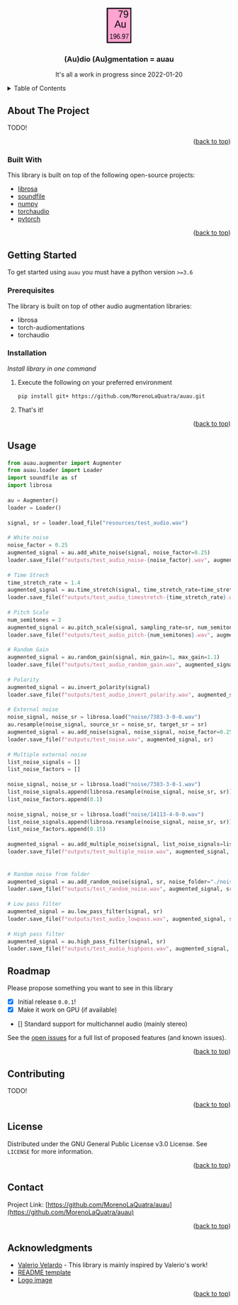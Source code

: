 

<div id="top"></div>
<!--
*** Thanks for checking out the Best-README-Template. If you have a suggestion
*** that would make this better, please fork the repo and create a pull request
*** or simply open an issue with the tag "enhancement".
*** Don't forget to give the project a star!
*** Thanks again! Now go create something AMAZING! :D
-->



<!-- PROJECT SHIELDS -->
<!--
*** I'm using markdown "reference style" links for readability.
*** Reference links are enclosed in brackets [ ] instead of parentheses ( ).
*** See the bottom of this document for the declaration of the reference variables
*** for contributors-url, forks-url, etc. This is an optional, concise syntax you may use.
*** https://www.markdownguide.org/basic-syntax/#reference-style-links
-->



<!-- PROJECT LOGO -->
<br />
<div align="center">
  <a href="#">
    <img src="resources/auau_logo.png" alt="Logo" height="80">
  </a>

  <h3 align="center">(Au)dio (Au)gmentation = auau</h3>

  <p align="center">
    It's all a work in progress since 2022-01-20
    <br />
  </p>
</div>



<!-- TABLE OF CONTENTS -->
<details>
  <summary>Table of Contents</summary>
  <ol>
    <li>
      <a href="#about-the-project">About The Project</a>
      <ul>
        <li><a href="#built-with">Built With</a></li>
      </ul>
    </li>
    <li>
      <a href="#getting-started">Getting Started</a>
      <ul>
        <li><a href="#prerequisites">Prerequisites</a></li>
        <li><a href="#installation">Installation</a></li>
      </ul>
    </li>
    <li><a href="#usage">Usage</a></li>
    <li><a href="#roadmap">Roadmap</a></li>
    <li><a href="#contributing">Contributing</a></li>
    <li><a href="#license">License</a></li>
    <li><a href="#contact">Contact</a></li>
    <li><a href="#acknowledgments">Acknowledgments</a></li>
  </ol>
</details>



<!-- ABOUT THE PROJECT -->
## About The Project

TODO!

<p align="right">(<a href="#top">back to top</a>)</p>



### Built With

This library is built on top of the following open-source projects:

* [librosa](https://librosa.org/doc/latest/index.html)
* [soundfile](https://pysoundfile.readthedocs.io/en/latest/)
* [numpy](https://numpy.org/)
* [torchaudio](https://pytorch.org/audio/stable/index.html)
* [pytorch](https://pytorch.org/)

<p align="right">(<a href="#top">back to top</a>)</p>



<!-- GETTING STARTED -->
## Getting Started

To get started using `auau` you must have a python version `>=3.6`

### Prerequisites

The library is built on top of other audio augmentation libraries:
- librosa
- torch-audiomentations
- torchaudio

### Installation

_Install library in one command_


1. Execute the following on your preferred environment
   ```sh
   pip install git+ https://github.com/MorenoLaQuatra/auau.git
   ```
2. That's it!

<p align="right">(<a href="#top">back to top</a>)</p>



<!-- USAGE EXAMPLES -->
## Usage

```python
from auau.augmenter import Augmenter
from auau.loader import Loader
import soundfile as sf
import librosa

au = Augmenter()
loader = Loader()

signal, sr = loader.load_file("resources/test_audio.wav")

# White noise
noise_factor = 0.25
augmented_signal = au.add_white_noise(signal, noise_factor=0.25)
loader.save_file(f"outputs/test_audio_noise-{noise_factor}.wav", augmented_signal, sr)

# Time Strech
time_stretch_rate = 1.4
augmented_signal = au.time_stretch(signal, time_stretch_rate=time_stretch_rate)
loader.save_file(f"outputs/test_audio_timestretch-{time_stretch_rate}.wav", augmented_signal, sr)

# Pitch Scale
num_semitones = 2
augmented_signal = au.pitch_scale(signal, sampling_rate=sr, num_semitones=num_semitones)
loader.save_file(f"outputs/test_audio_pitch-{num_semitones}.wav", augmented_signal, sr)

# Random Gain
augmented_signal = au.random_gain(signal, min_gain=1, max_gain=1.1)
loader.save_file(f"outputs/test_audio_random_gain.wav", augmented_signal, sr)

# Polarity
augmented_signal = au.invert_polarity(signal)
loader.save_file(f"outputs/test_audio_invert_polarity.wav", augmented_signal, sr)

# External noise
noise_signal, noise_sr = librosa.load("noise/7383-3-0-0.wav")
au.resample(noise_signal, source_sr = noise_sr, target_sr = sr)
augmented_signal = au.add_noise(signal, noise_signal, noise_factor=0.25)
loader.save_file(f"outputs/test_noise.wav", augmented_signal, sr)

# Multiple external noise
list_noise_signals = []
list_noise_factors = []

noise_signal, noise_sr = librosa.load("noise/7383-3-0-1.wav")
list_noise_signals.append(librosa.resample(noise_signal, noise_sr, sr))
list_noise_factors.append(0.1)

noise_signal, noise_sr = librosa.load("noise/14113-4-0-0.wav")
list_noise_signals.append(librosa.resample(noise_signal, noise_sr, sr))
list_noise_factors.append(0.15)

augmented_signal = au.add_multiple_noise(signal, list_noise_signals=list_noise_signals, list_noise_factors=list_noise_factors)
loader.save_file(f"outputs/test_multiple_noise.wav", augmented_signal, sr)


# Random noise from folder
augmented_signal = au.add_random_noise(signal, sr, noise_folder="./noise/", min_noise_factor=0.01, max_noise_factor=0.05)
loader.save_file(f"outputs/test_random_noise.wav", augmented_signal, sr)

# Low pass filter
augmented_signal = au.low_pass_filter(signal, sr)
loader.save_file(f"outputs/test_audio_lowpass.wav", augmented_signal, sr)

# High pass filter
augmented_signal = au.high_pass_filter(signal, sr)
loader.save_file(f"outputs/test_audio_highpass.wav", augmented_signal, sr)

```



<!-- ROADMAP -->
## Roadmap

Please propose something you want to see in this library

- [x] Initial release `0.0.1`!
- [x] Make it work on GPU (if available)
- [] Standard support for multichannel audio (mainly stereo)

See the [open issues](https://github.com/MorenoLaQuatra/auau/issues) for a full list of proposed features (and known issues).

<p align="right">(<a href="#top">back to top</a>)</p>



<!-- CONTRIBUTING -->
## Contributing

TODO!

<p align="right">(<a href="#top">back to top</a>)</p>



<!-- LICENSE -->
## License

Distributed under the GNU General Public License v3.0 License. See `LICENSE` for more information.

<p align="right">(<a href="#top">back to top</a>)</p>



<!-- CONTACT -->
## Contact

Project Link: [https://github.com/MorenoLaQuatra/auau](https://github.com/MorenoLaQuatra/auau)

<p align="right">(<a href="#top">back to top</a>)</p>



<!-- ACKNOWLEDGMENTS -->
## Acknowledgments

* [Valerio Velardo](https://github.com/musikalkemist) - This library is mainly inspired by Valerio's work!
* [README template](https://github.com/othneildrew/Best-README-Template)
* [Logo image](https://commons.wikimedia.org/wiki/File:Gold.svg)

<p align="right">(<a href="#top">back to top</a>)</p>
